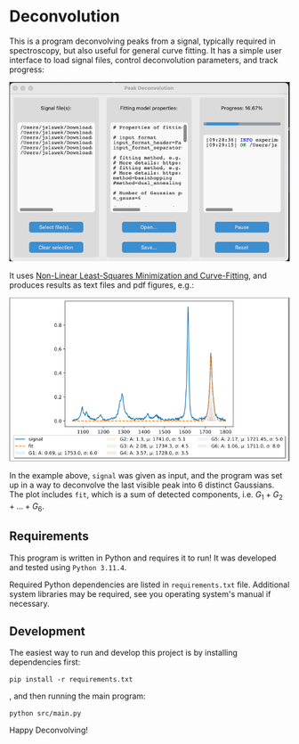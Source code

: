 # Deconvolution
This is a program deconvolving peaks from a signal, typically required in spectroscopy, but also useful
for general curve fitting. It has a simple user interface to load signal files, control deconvolution 
parameters, and track progress:

![Screenshot1](resources/Screenshot1.png "Screenshot1")

It uses [Non-Linear Least-Squares Minimization and Curve-Fitting](https://lmfit.github.io//lmfit-py/),
and produces results as text files and pdf figures, e.g.:

![Screenshot2](resources/Screenshot2.png "Screenshot2")

In the example above, `signal` was given as input, and the program was set up in a way to deconvolve
the last visible peak into 6 distinct Gaussians. The plot includes `fit`, which is a sum of detected 
components, i.e. $G_1 + G_2 + ... + G_6$.

## Requirements

This program is written in Python and requires it to run! It was developed and tested using `Python 3.11.4`.

Required Python dependencies are listed in `requirements.txt` file. 
Additional system libraries may be required, see you operating system's manual if necessary.

## Development

The easiest way to run and develop this project is by installing dependencies first:
```commandline
pip install -r requirements.txt
```

, and then running the main program:
```commandline
python src/main.py
```

Happy Deconvolving!
